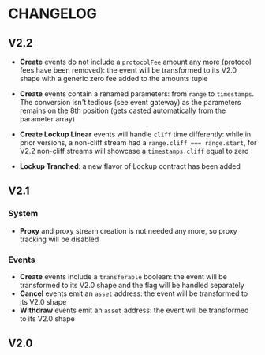 # CHANGELOG

## V2.2

- **Create** events do not include a `protocolFee` amount any more (protocol fees have been removed): the event will be
  transformed to its V2.0 shape with a generic zero fee added to the amounts tuple

- **Create** events contain a renamed parameters: from `range` to `timestamps`. The conversion isn't tedious (see event
  gateway) as the parameters remains on the 8th position (gets casted automatically from the parameter array)

- **Create Lockup Linear** events will handle `cliff` time differently: while in prior versions, a non-cliff stream had
  a `range.cliff === range.start`, for V2.2 non-cliff streams will showcase a `timestamps.cliff` equal to zero

- **Lockup Tranched**: a new flavor of Lockup contract has been added

## V2.1

### System

- **Proxy** and proxy stream creation is not needed any more, so proxy tracking will be disabled

### Events

- **Create** events include a `transferable` boolean: the event will be transformed to its V2.0 shape and the flag will
  be handled separately
- **Cancel** events emit an `asset` address: the event will be transformed to its V2.0 shape
- **Withdraw** events emit an `asset` address: the event will be transformed to its V2.0 shape

## V2.0
